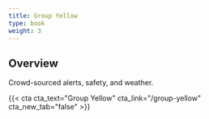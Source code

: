 ```yaml
---
title: Group Yellow
type: book
weight: 3
---
```


## Overview

Crowd-sourced alerts, safety, and weather.

{{< cta cta_text="Group Yellow" cta_link="/group-yellow" cta_new_tab="false" >}}
